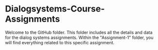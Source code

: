 # Dialogsystems-Course-Assignments

Welcome to the GitHub folder. This folder includes all the details and data for the dialog systems assignments. Within the "Assignment-1" folder, you will find everything related to this specific assignment.
